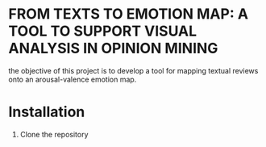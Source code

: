 # FROM TEXTS TO EMOTION MAP: A TOOL TO SUPPORT VISUAL ANALYSIS IN OPINION MINING
the objective of this project is to develop a tool for mapping textual reviews onto an arousal-valence emotion map.

# Installation
1. Clone the repository
```git clone https://github.com/Jvalvs/mapping-emotions-pub_usp.git


